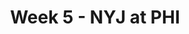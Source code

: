 ---
layout: game
title: Week 5 - NYJ at PHI
season: 2019
game_id: 2019_05_NYJ_PHI
away_team: NYJ
home_team: PHI
---
